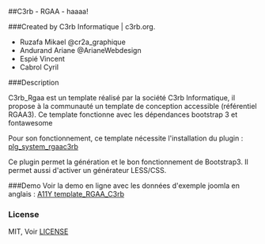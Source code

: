 ##C3rb - RGAA - haaaa!

###Created by C3rb Informatique | c3rb.org.

- Ruzafa Mikael @cr2a_graphique
- Andurand Ariane @ArianeWebdesign
- Espié Vincent
- Cabrol Cyril

###Description

C3rb_Rgaa est un template réalisé par la société C3rb Informatique, il propose à la communauté un template de conception accessible (référentiel RGAA3).
Ce template fonctionne avec les dépendances bootstrap 3 et fontawesome

Pour son fonctionnement, ce template nécessite l'installation du plugin : [plg_system_rgaac3rb](https://github.com/c3rb-org/plg_system_rgaac3rb)

Ce plugin permet la génération et le bon fonctionnement de Bootstrap3.
Il permet aussi d'activer un générateur LESS/CSS.

###Demo
Voir la demo en ligne avec les données d'exemple joomla en anglais : [A11Y template_RGAA_C3rb](http://a11y.orpheemedia.com/portail_a11y_en/)

### License

MIT, Voir [LICENSE](https://github.com/c3rb-org/template_RGAA_C3rb/blob/master/license)



